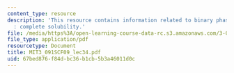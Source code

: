 ```yaml
---
content_type: resource
description: 'This resource contains information related to binary phase diagrams
  : complete solubility.'
file: /media/https%3A/open-learning-course-data-rc.s3.amazonaws.com/3-091sc-introduction-to-solid-state-chemistry-fall-2010/67bed876f84dbc36b1cb5b3a46011d0c_MIT3_091SCF09_lec34.pdf
file_type: application/pdf
resourcetype: Document
title: MIT3_091SCF09_lec34.pdf
uid: 67bed876-f84d-bc36-b1cb-5b3a46011d0c
---
```

